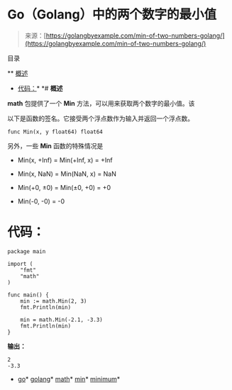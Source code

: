 <!--yml

category: 未分类

date: 2024-10-13 06:15:42

-->

# Go（Golang）中的两个数字的最小值

> 来源：[https://golangbyexample.com/min-of-two-numbers-golang/](https://golangbyexample.com/min-of-two-numbers-golang/)

目录

**   [概述](#Overview "Overview")

+   [代码：](#Code "Code:")*  *# **概述**

**math** 包提供了一个 **Min** 方法，可以用来获取两个数字的最小值。该

以下是函数的签名。它接受两个浮点数作为输入并返回一个浮点数。

```
func Min(x, y float64) float64
```

另外，一些 **Min** 函数的特殊情况是

+   Min(x, +Inf) = Min(+Inf, x) = +Inf

+   Min(x, NaN) = Min(NaN, x) = NaN

+   Min(+0, ±0) = Min(±0, +0) = +0

+   Min(-0, -0) = -0

# **代码：**

```
package main

import (
    "fmt"
    "math"
)

func main() {
    min := math.Min(2, 3)
    fmt.Println(min)

    min = math.Min(-2.1, -3.3)
    fmt.Println(min)
}
```

**输出：**

```
2
-3.3
```

+   [go](https://golangbyexample.com/tag/go/)*   [golang](https://golangbyexample.com/tag/golang/)*   [math](https://golangbyexample.com/tag/math/)*   [min](https://golangbyexample.com/tag/min/)*   [minimum](https://golangbyexample.com/tag/minimum/)*
